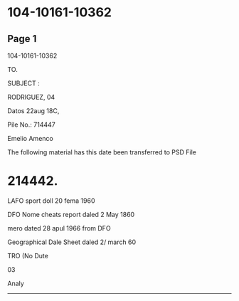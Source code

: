 # 104-10161-10362

## Page 1

104-10161-10362

TO.

SUBJECT :

RODRIGUEZ, 04

Datos 22aug 18C,

Pile No.: 714447

Emelio Amenco

The following material has this date been transferred to PSD File

# 214442.

LAFO sport doll 20 fema 1960

DFO Nome cheats report daled 2 May 1860

mero dated 28 apul 1966 from DFO

Geographical Dale Sheet daled 2/ march 60

TRO (No Dute

03

Analy

---

